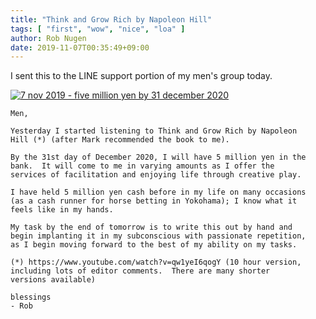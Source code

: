 ```yaml
---
title: "Think and Grow Rich by Napoleon Hill"
tags: [ "first", "wow", "nice", "loa" ]
author: Rob Nugen
date: 2019-11-07T00:35:49+09:00
---
```


I sent this to the LINE support portion of my men's group today.

[![7 nov 2019 - five million yen by 31 december 2020](//b.robnugen.com/journal/2019/thumbs/7_nov_2019_-_five_million_yen_by_31_december_2020.png)](//b.robnugen.com/journal/2019/7_nov_2019_-_five_million_yen_by_31_december_2020.png)

    Men,
    
    Yesterday I started listening to Think and Grow Rich by Napoleon
    Hill (*) (after Mark recommended the book to me).
    
    By the 31st day of December 2020, I will have 5 million yen in the
    bank.  It will come to me in varying amounts as I offer the
    services of facilitation and enjoying life through creative play.
    
    I have held 5 million yen cash before in my life on many occasions
    (as a cash runner for horse betting in Yokohama); I know what it
    feels like in my hands.
    
    My task by the end of tomorrow is to write this out by hand and
    begin implanting it in my subconscious with passionate repetition,
    as I begin moving forward to the best of my ability on my tasks.
    
    (*) https://www.youtube.com/watch?v=qw1yeI6qogY (10 hour version,
    including lots of editor comments.  There are many shorter
    versions available)
    
    blessings
    - Rob

